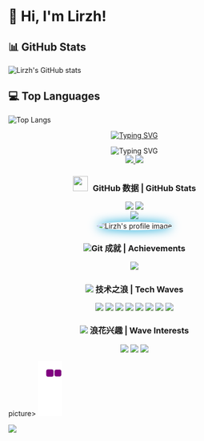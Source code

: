 # 👋 Hi, I'm Lirzh!

## 📊 GitHub Stats
 ![Lirzh's GitHub stats](https://github-readme-stats.vercel.app/api?username=Lirzh)

## 💻 Top Languages
 ![Top Langs](https://github-readme-stats.vercel.app/api/top-langs/?username=Lirzh)

<!-- Header with animated welcome -->
<p align="center">
  <a href="https://github.com/Lirzh">
    <img src="https://readme-typing-svg.herokuapp.com?font=Fira+Code&size=32&duration=2800&pause=2000&color=A9FEF7&center=true&vCenter=true&width=940&lines=Hi+there%2C+I'm+Lirzh+👨‍💻" alt="Typing SVG" />
  </a>
</p>

<!-- Animated welcome message -->
<div align="center">
  <img src="https://readme-typing-svg.herokuapp.com?font=Pacifico&size=40&pause=1000&color=F7D665&center=true&vCenter=true&width=800&height=100&lines=Welcome+to+my+GitHub+Profile;Where+Code+Meets+Creativity;Let's+Build+Something+Amazing!" alt="Typing SVG" />
</div>

<!-- Social Links -->
<div align="center">
  <a href="mailto:your.email@example.com">
    <img src="https://img.shields.io/badge/Email-Contact_Me-D14836?style=for-the-badge&logo=gmail&logoColor=white"/>
  </a>
  <img src="https://img.shields.io/badge/Status-Coding_Enthusiast-87CF3E?style=for-the-badge&logo=visual-studio-code&logoColor=white"/>
</div>

<!-- GitHub Stats -->
<h3 align="center">
  <img src="https://media.giphy.com/media/iY8CRBdQXODJSCERIr/giphy.gif" width="30" height="30" style="margin-right: 10px;">GitHub 数据 | GitHub Stats 
</h3>

<div align="center">
  <img width="49%" src="https://github-readme-stats.vercel.app/api?username=Lirzh&show_icons=true&theme=tokyonight&hide_border=true&count_private=true&bg_color=0D1117&title_color=00A1D6&icon_color=00A1D6" />
  <img width="49%" src="https://github-readme-streak-stats.herokuapp.com/?user=Lirzh&theme=tokyonight&hide_border=true&background=0D1117&stroke=00A1D6&ring=00A1D6&fire=00A1D6" />
</div>

<div align="center">
  <img width="49%" src="https://github-readme-stats.vercel.app/api/top-langs/?username=Lirzh&layout=compact&theme=tokyonight&hide_border=true&bg_color=0D1117&title_color=00A1D6" />
</div>

<!-- Profile Image -->
<div align="center">
  <img 
    src="https://github.com/Lirzh.png" 
    width="300"
    alt="Lirzh's profile image"
    align="center"
    style="border-radius: 50%; box-shadow: 0 0 20px #00A1D6;"
  />
</div>

<!-- Achievements -->
<h3 align="center">
  <img src="https://media.giphy.com/media/W5eoZHPpUx9sapR0eu/giphy.gif" width="30px" alt="Git"/>&nbsp;成就 | Achievements
</h3>

<div align="center">
  <img src="https://github-profile-trophy.vercel.app/?username=Lirzh&theme=tokyonight&no-frame=true&row=1&column=7&margin-w=15&margin-h=15" />
</div>

<!-- Tech Stack with Wave Animation -->
<h3 align="center">
  <img src="https://media2.giphy.com/media/QssGEmpkyEOhBCb7e1/giphy.gif?cid=ecf05e47a0n3gi1bfqntqmob8g9aid1oyj2wr3ds3mg700bl&rid=giphy.gif" width="30px">
  技术之浪 | Tech Waves
</h3>

<div align="center">
  <img src="https://img.shields.io/badge/Java-深海蓝-00A1D6?style=for-the-badge&logo=openjdk&logoColor=white" />
  <img src="https://img.shields.io/badge/Spring_Boot-海藻绿-6DB33F?style=for-the-badge&logo=spring-boot&logoColor=white" />
  <img src="https://img.shields.io/badge/Vue.js-珊瑚色-42B883?style=for-the-badge&logo=vue.js&logoColor=white" />
  <img src="https://img.shields.io/badge/Python-海蛇蓝-3776AB?style=for-the-badge&logo=python&logoColor=white" />
  <img src="https://img.shields.io/badge/C-深渊蓝-00599C?style=for-the-badge&logo=c&logoColor=white" />
  <img src="https://img.shields.io/badge/C++-暗流蓝-00599C?style=for-the-badge&logo=c%2B%2B&logoColor=white" />
  <img src="https://img.shields.io/badge/Git-珊瑚红-F05032?style=for-the-badge&logo=git&logoColor=white" />
  <img src="https://img.shields.io/badge/JavaScript-金沙色-F7DF1E?style=for-the-badge&logo=javascript&logoColor=black" />
</div>

<!-- Interests with Wave Theme -->
<h3 align="center">
  <img src="https://media.giphy.com/media/mGcNjsfWAjY5AEZNw6/giphy.gif" width="30">
  浪花兴趣 | Wave Interests
</h3>

<div align="center">
  <img src="https://img.shields.io/badge/性格-深邃如海-00A1D6?style=for-the-badge&logoColor=white" />
  <img src="https://img.shields.io/badge/爱好-二次元-FF69B4?style=for-the-badge&logoColor=white" />
  <img src="https://img.shields.io/badge/YouTube-珊瑚红-FF0000?style=for-the-badge&logo=youtube&logoColor=white" />
</div>

<!-- Snake Animation -->
picture>
  <source media="(prefers-color-scheme: dark)" srcset="https://raw.githubusercontent.com/Lirzh/Lirzh/output/github-contribution-grid-snake-dark.svg">
  <source media="(prefers-color-scheme: light)" srcset="https://raw.githubusercontent.com/Lirzh/Lirzh/output/github-contribution-grid-snake.svg">
  <img alt="github contribution grid snake animation" src="https://raw.githubusercontent.com/Lirzh/Lirzh/output/github-contribution-grid-snake.svg">
</picture>

<!-- Wave Footer -->
<img width="100%" src="https://capsule-render.vercel.app/api?type=waving&color=00A1D6&height=120&section=footer"/>